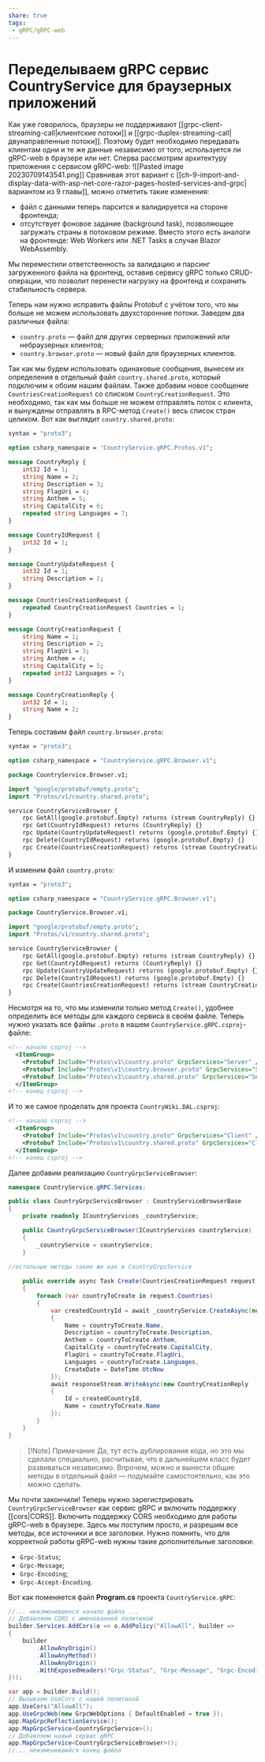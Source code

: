 ```yaml
---
share: true
tags:
 - gRPC/gRPC-web
---
```

# Переделываем gRPC сервис CountryService для браузерных приложений
Как уже говорилось, браузеры не поддерживают [[grpc-client-streaming-call|клиентские потоки]] и [[grpc-duplex-streaming-call|двунаправленные потоки]]. Поэтому будет необходимо передавать клиентам одни и те же данные независимо от того, используется ли gRPC-web в браузере или нет. 
Сперва рассмотрим архитектуру приложения с сервисом gRPC-web:
![[Pasted image 20230709143541.png]]
Сравнивая этот вариант с [[ch-9-import-and-display-data-with-asp-net-core-razor-pages-hosted-services-and-grpc|вариантом из 9 главы]], можно отметить такие изменения:
- файл с данными теперь парсится и валидируется на стороне фронтенда;
- отсутствует фоновое задание (background task), позволяющее загружать страны в потоковом режиме. Вместо этого есть аналоги на фронтенде: Web Workers или .NET Tasks в случае Blazor WebAssembly.

Мы переместили ответственность за валидацию и парсинг загруженного файла на фронтенд, оставив сервису gRPC только CRUD-операции, что позволит перенести нагрузку на фронтенд и сохранить стабильность сервера.

Теперь нам нужно исправить файлы Protobuf с учётом того, что мы больше не можем использовать двухсторонние потоки. Заведем два различных файла:
- `country.proto` — файл для других серверных приложений или небраузерных клиентов;
- `country.browser.proto` — новый файл для браузерных клиентов.

Так как мы будем использовать одинаковые сообщения, вынесем их определения в отдельный файл `country.shared.proto`, который подключим к обоим нашим файлам. Также добавим новое сообщение `CountriesCreationRequest` со списком `CountryCreationRequest`. Это необходимо, так как мы больше не можем отправлять поток с клиента, и вынуждены отправлять в RPC-метод `Create()` весь список стран целиком.
Вот как выглядит `country.shared.proto`:
```protobuf
syntax = "proto3";

option csharp_namespace = "CountryService.gRPC.Protos.v1";

message CountryReply {
	int32 Id = 1;
	string Name = 2;
	string Description = 3;
	string FlagUri = 4;
	string Anthem = 5;
	string CapitalCity = 6;
	repeated string Languages = 7;
}

message CountryIdRequest {
	int32 Id = 1;
}

message CountryUpdateRequest {
	int32 Id = 1;
	string Description = 2;
}

message CountriesCreationRequest {
	repeated CountryCreationRequest Countries = 1;
}

message CountryCreationRequest {
	string Name = 1;
	string Description = 2;
	string FlagUri = 3;
	string Anthem = 4;
	string CapitalCity = 5;
	repeated int32 Languages = 7;
}

message CountryCreationReply {
	int32 Id = 1;
	string Name = 2;
}
```
Теперь составим файл `country.browser.proto`:
```protobuf
syntax = "proto3";

option csharp_namespace = "CountryService.gRPC.Browser.v1";

package CountryService.Browser.v1;

import "google/protobuf/empty.proto";
import "Protos/v1/country.shared.proto";

service CountryServiceBrowser {
	rpc GetAll(google.protobuf.Empty) returns (stream CountryReply) {}
	rpc Get(CountryIdRequest) returns (CountryReply) {}
	rpc Update(CountryUpdateRequest) returns (google.protobuf.Empty) {}
	rpc Delete(CountryIdRequest) returns (google.protobuf.Empty) {}
	rpc Create(CountriesCreationRequest) returns (stream CountryCreationReply) {}
}
```
И изменим файл `country.proto`:
```protobuf
syntax = "proto3";

option csharp_namespace = "CountryService.gRPC.Browser.v1";

package CountryService.Browser.v1;

import "google/protobuf/empty.proto";
import "Protos/v1/country.shared.proto";

service CountryServiceBrowser {
	rpc GetAll(google.protobuf.Empty) returns (stream CountryReply) {}
	rpc Get(CountryIdRequest) returns (CountryReply) {}
	rpc Update(CountryUpdateRequest) returns (google.protobuf.Empty) {}
	rpc Delete(CountryIdRequest) returns (google.protobuf.Empty) {}
	rpc Create(CountriesCreationRequest) returns (stream CountryCreationReply) {}
}
```
Несмотря на то, что мы изменили только метод `Create()`, удобнее определить все методы для каждого сервиса в своём файле.
Теперь нужно указать все файлы `.proto` в нашем `CountryService.gRPC.csproj`-файле:
```xml
<!-- начало csproj -->
  <ItemGroup>
    <Protobuf Include="Protos\v1\country.proto" GrpcServices="Server" />
    <Protobuf Include="Protos\v1\country.browser.proto" GrpcServices="Server" />
    <Protobuf Include="Protos\v1\country.shared.proto" GrpcServices="Server" />
  </ItemGroup>
<!-- конец csproj -->
```
И то же самое проделать для проекта `CountryWiki.DAL.csproj`:
```xml
<!-- начало csproj -->
  <ItemGroup>
    <Protobuf Include="Protos\v1\country.proto" GrpcServices="Client" />
    <Protobuf Include="Protos\v1\country.shared.proto" GrpcServices="Client" />
  </ItemGroup>
<!-- конец csproj -->
```
Далее добавим реализацию `CountryGrpcServiceBrowser`:
```csharp
namespace CountryService.gRPC.Services;

public class CountryGrpcServiceBrowser : CountryServiceBrowserBase
{
    private readonly ICountryServices _countryService;

    public CountryGrpcServiceBrowser(ICountryServices countryService)
    {
        _countryService = countryService;
    }
    
//остальные методы такие же как в CountryGrpcService

    public override async Task Create(CountriesCreationRequest request, IServerStreamWriter<CountryCreationReply> responseStream, ServerCallContext context)
    {
        foreach (var countryToCreate in request.Countries)
        {
            var createdCountryId = await _countryService.CreateAsync(new CreateCountryModel
            {
                Name = countryToCreate.Name,
                Description = countryToCreate.Description,
                Anthem = countryToCreate.Anthem,
                CapitalCity = countryToCreate.CapitalCity,
                FlagUri = countryToCreate.FlagUri,
                Languages = countryToCreate.Languages,
                CreateDate = DateTime.UtcNow
            });
            await responseStream.WriteAsync(new CountryCreationReply
            {
                Id = createdCountryId,
                Name = countryToCreate.Name
            });
        }
    }
}
```
> [!Note] Примечание
> Да, тут есть дублирование кода, но это мы сделали специально, расчитывая, что в дальнейшем класс будет развиваться независимо. Впрочем, можно и вынести общие методы в отдельный файл — подумайте самостоятельно, как это можно сделать.

Мы почти закончили! Теперь нужно зарегистрировать `CountryGrpcServiceBrowser` как сервис gRPC и включить поддержку [[cors|CORS]]. Включить поддержку CORS необходимо для работы gRPC-web в браузере. Здесь мы поступим просто, и разрешим все методы, все источники и все заголовки. Нужно помнить, что для корректной работы gRPC-web нужны такие дополнительные заголовки:
- `Grpc-Status`;
- `Grpc-Message`;
- `Grpc-Encoding`;
- `Grpc-Accept-Encoding`.

Вот как поменяется файл **Program.cs** проекта `CountryService.gRPC`:
```csharp
//... неизменившееся начало файла ...
// Добавляем CORS с именованной политикой
builder.Services.AddCors(o => o.AddPolicy("AllowAll", builder =>
{
    builder
        .AllowAnyOrigin()
        .AllowAnyMethod()
        .AllowAnyOrigin()
        .WithExposedHeaders("Grpc-Status", "Grpc-Message", "Grpc-Encoding", "Grpc-Accept-Encoding");
}));

var app = builder.Build();
// Вызываем UseCors с нашей политикой
app.UseCors("AllowAll");
app.UseGrpcWeb(new GrpcWebOptions { DefaultEnabled = true });
app.MapGrpcReflectionService();
app.MapGrpcService<CountryGrpcService>();
// Добавляем новый сервис gRPC
app.MapGrpcService<CountryGrpcServiceBrowser>();
//... неизменившийся конец файла
```